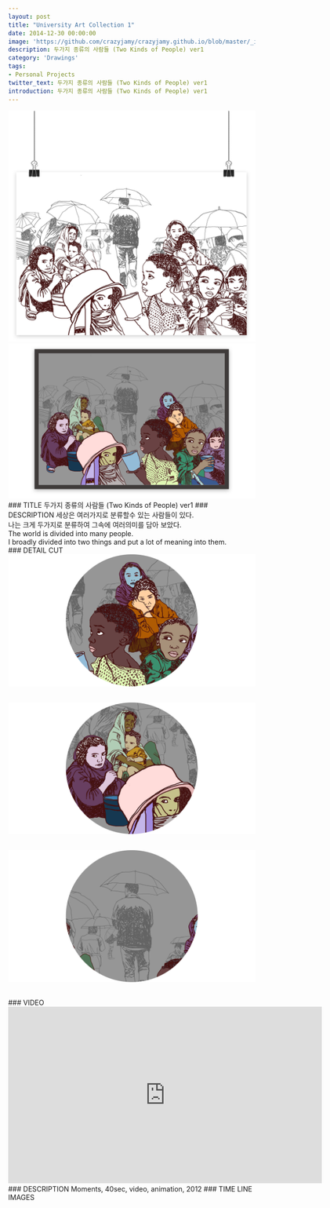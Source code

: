 ```yaml
---
layout: post
title: "University Art Collection 1"
date: 2014-12-30 00:00:00
image: 'https://github.com/crazyjamy/crazyjamy.github.io/blob/master/_images/_thumbnail/drawings-twokind-vs1.png?raw=true'
description: 두가지 종류의 사람들 (Two Kinds of People) ver1 
category: 'Drawings'
tags:
- Personal Projects
twitter_text: 두가지 종류의 사람들 (Two Kinds of People) ver1 
introduction: 두가지 종류의 사람들 (Two Kinds of People) ver1 
---
```


<img src="https://github.com/crazyjamy/crazyjamy.github.io/blob/master/_images/_post/drawings/1.jpg?raw=true" alt="">
<img src="https://github.com/crazyjamy/crazyjamy.github.io/blob/master/_images/_post/drawings/2.jpg?raw=true" alt="">
### TITLE
두가지 종류의 사람들 (Two Kinds of People) ver1 
### DESCRIPTION
세상은 여러가지로 분류할수 있는 사람들이 있다. <br>
나는 크게 두가지로 분류하여 그속에 여러의미를 담아 보았다. <br>
The world is divided into many people. <br>
I broadly divided into two things and put a lot of meaning into them. <br>
### DETAIL CUT
<img src="https://github.com/crazyjamy/crazyjamy.github.io/blob/master/_images/_post/drawings/3.jpg?raw=true" alt="" style= "margin-bottom: 30px;">
<img src="https://github.com/crazyjamy/crazyjamy.github.io/blob/master/_images/_post/drawings/4.jpg?raw=true" alt="" style= "margin-bottom: 30px;">
<img src="https://github.com/crazyjamy/crazyjamy.github.io/blob/master/_images/_post/drawings/5.jpg?raw=true" alt="" style= "margin-bottom: 30px;">
### VIDEO
<iframe title="vimeo-player" src="https://player.vimeo.com/video/116858106?h=dd65113339" width="640" height="360" frameborder="0"    allowfullscreen></iframe>
### DESCRIPTION
Moments, 40sec, video, animation, 2012
### TIME LINE IMAGES
<img src="https://github.com/crazyjamy/crazyjamy.github.io/blob/master/_images/_post/drawings/13.jpg?raw=true" alt="">
